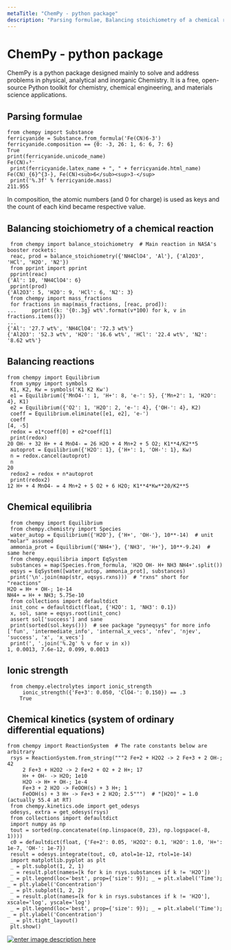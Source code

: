 ```yaml
---
metaTitle: "ChemPy - python package"
description: "Parsing formulae, Balancing stoichiometry of a chemical reaction, Balancing reactions, Chemical equilibria, Ionic strength, Chemical kinetics (system of ordinary differential equations)"
---
```


# ChemPy - python package


ChemPy is a python package designed mainly to solve and address problems in physical, analytical and inorganic Chemistry. It is a free, open-source Python toolkit for chemistry, chemical engineering, and materials science applications.



## Parsing formulae


```
from chempy import Substance
ferricyanide = Substance.from_formula('Fe(CN)6-3')
ferricyanide.composition == {0: -3, 26: 1, 6: 6, 7: 6}
True
print(ferricyanide.unicode_name)
Fe(CN)₆³⁻
 print(ferricyanide.latex_name + ", " + ferricyanide.html_name)
Fe(CN)_{6}^{3-}, Fe(CN)<sub>6</sub><sup>3-</sup>
 print('%.3f' % ferricyanide.mass)
211.955

```

In composition, the atomic numbers (and 0 for charge) is used as keys and the count of each kind became respective value.



## Balancing stoichiometry of a chemical reaction


```
 from chempy import balance_stoichiometry  # Main reaction in NASA's booster rockets:
 reac, prod = balance_stoichiometry({'NH4ClO4', 'Al'}, {'Al2O3', 'HCl', 'H2O', 'N2'})
 from pprint import pprint
 pprint(reac)
{'Al': 10, 'NH4ClO4': 6}
 pprint(prod)
{'Al2O3': 5, 'H2O': 9, 'HCl': 6, 'N2': 3}
 from chempy import mass_fractions
 for fractions in map(mass_fractions, [reac, prod]):
...     pprint({k: '{0:.3g} wt%'.format(v*100) for k, v in fractions.items()})
...
{'Al': '27.7 wt%', 'NH4ClO4': '72.3 wt%'}
{'Al2O3': '52.3 wt%', 'H2O': '16.6 wt%', 'HCl': '22.4 wt%', 'N2': '8.62 wt%'}

```



## Balancing reactions


```
from chempy import Equilibrium
 from sympy import symbols
 K1, K2, Kw = symbols('K1 K2 Kw')
 e1 = Equilibrium({'MnO4-': 1, 'H+': 8, 'e-': 5}, {'Mn+2': 1, 'H2O': 4}, K1)
 e2 = Equilibrium({'O2': 1, 'H2O': 2, 'e-': 4}, {'OH-': 4}, K2)
 coeff = Equilibrium.eliminate([e1, e2], 'e-')
 coeff
[4, -5]
 redox = e1*coeff[0] + e2*coeff[1]
 print(redox)
20 OH- + 32 H+ + 4 MnO4- = 26 H2O + 4 Mn+2 + 5 O2; K1**4/K2**5
 autoprot = Equilibrium({'H2O': 1}, {'H+': 1, 'OH-': 1}, Kw)
 n = redox.cancel(autoprot)
 n
20
 redox2 = redox + n*autoprot
 print(redox2)
12 H+ + 4 MnO4- = 4 Mn+2 + 5 O2 + 6 H2O; K1**4*Kw**20/K2**5

```



## Chemical equilibria


```
 from chempy import Equilibrium
 from chempy.chemistry import Species
 water_autop = Equilibrium({'H2O'}, {'H+', 'OH-'}, 10**-14)  # unit "molar" assumed
 ammonia_prot = Equilibrium({'NH4+'}, {'NH3', 'H+'}, 10**-9.24)  # same here
 from chempy.equilibria import EqSystem
 substances = map(Species.from_formula, 'H2O OH- H+ NH3 NH4+'.split())
 eqsys = EqSystem([water_autop, ammonia_prot], substances)
 print('\n'.join(map(str, eqsys.rxns)))  # "rxns" short for "reactions"
H2O = H+ + OH-; 1e-14
NH4+ = H+ + NH3; 5.75e-10
 from collections import defaultdict
 init_conc = defaultdict(float, {'H2O': 1, 'NH3': 0.1})
 x, sol, sane = eqsys.root(init_conc)
 assert sol['success'] and sane
 print(sorted(sol.keys()))  # see package "pyneqsys" for more info
['fun', 'intermediate_info', 'internal_x_vecs', 'nfev', 'njev', 'success', 'x', 'x_vecs']
 print(', '.join('%.2g' % v for v in x))
1, 0.0013, 7.6e-12, 0.099, 0.0013

```



## Ionic strength


```
 from chempy.electrolytes import ionic_strength
     ionic_strength({'Fe+3': 0.050, 'ClO4-': 0.150}) == .3
    True

```



## Chemical kinetics (system of ordinary differential equations)


```
from chempy import ReactionSystem  # The rate constants below are arbitrary
 rsys = ReactionSystem.from_string("""2 Fe+2 + H2O2 -> 2 Fe+3 + 2 OH-; 42
     2 Fe+3 + H2O2 -> 2 Fe+2 + O2 + 2 H+; 17
     H+ + OH- -> H2O; 1e10
     H2O -> H+ + OH-; 1e-4
     Fe+3 + 2 H2O -> FeOOH(s) + 3 H+; 1
     FeOOH(s) + 3 H+ -> Fe+3 + 2 H2O; 2.5""")  # "[H2O]" = 1.0 (actually 55.4 at RT)
 from chempy.kinetics.ode import get_odesys
 odesys, extra = get_odesys(rsys)
 from collections import defaultdict
 import numpy as np
 tout = sorted(np.concatenate((np.linspace(0, 23), np.logspace(-8, 1))))
 c0 = defaultdict(float, {'Fe+2': 0.05, 'H2O2': 0.1, 'H2O': 1.0, 'H+': 1e-7, 'OH-': 1e-7})
 result = odesys.integrate(tout, c0, atol=1e-12, rtol=1e-14)
 import matplotlib.pyplot as plt
 _ = plt.subplot(1, 2, 1)
 _ = result.plot(names=[k for k in rsys.substances if k != 'H2O'])
 _ = plt.legend(loc='best', prop={'size': 9}); _ = plt.xlabel('Time'); _ = plt.ylabel('Concentration')
 _ = plt.subplot(1, 2, 2)
 _ = result.plot(names=[k for k in rsys.substances if k != 'H2O'], xscale='log', yscale='log')
 _ = plt.legend(loc='best', prop={'size': 9}); _ = plt.xlabel('Time'); _ = plt.ylabel('Concentration')
 _ = plt.tight_layout()
 plt.show() 

```

[<img src="https://i.stack.imgur.com/wcAJR.png" alt="enter image description here" />](https://i.stack.imgur.com/wcAJR.png)

